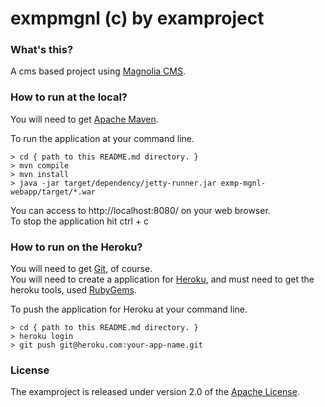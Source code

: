 # exmpmgnl (c) by examproject

### What's this?
A cms based project using [Magnolia CMS](http://www.magnolia-cms.com/magnolia-cms.html).

### How to run at the local?
You will need to get [Apache Maven](http://maven.apache.org/).

To run the application at your command line.

    > cd { path to this README.md directory. }
    > mvn compile
    > mvn install
    > java -jar target/dependency/jetty-runner.jar exmp-mgnl-webapp/target/*.war

You can access to http://localhost:8080/ on your web browser.  
To stop the application hit ctrl + c

### How to run on the Heroku?

You will need to get [Git](http://git-scm.com/), of course.  
You will need to create a application for [Heroku](http://www.heroku.com/), and must need to get the heroku tools, used [RubyGems](http://rubygems.org/).  

To push the application for Heroku at your command line.

    > cd { path to this README.md directory. }
    > heroku login
    > git push git@heroku.com:your-app-name.git

### License
The examproject is released under version 2.0 of the
[Apache License](http://www.apache.org/licenses/LICENSE-2.0).